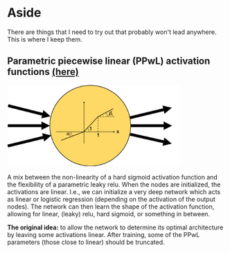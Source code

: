 # Aside

There are things that I need to try out that probably won't lead anywhere. This
is where I keep them.

## Parametric piecewise linear (PPwL) activation functions [(here)](https://github.com/lpupp/Aside/tree/master/PPwL_activation)

<img src="PPwL_activation/assets/PPwLNode2.png" width="400px">

A mix between the non-linearity of a hard sigmoid activation function and the
flexibility of a parametric leaky relu. When the nodes are initialized, the
activations are linear. I.e., we can initialize a very deep network which acts
as linear or logistic regression (depending on the activation of the output
nodes). The network can then learn the shape of the activation function,
allowing for linear, (leaky) relu, hard sigmoid, or something in between.

**The original idea:** to allow the network to determine its optimal architecture
by leaving some activations linear. After training, some of the PPwL parameters
(those close to linear) should be truncated.
